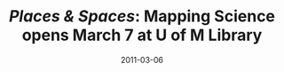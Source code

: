 ---
date: 2011-03-06
title:  "*Places & Spaces*: Mapping Science opens March 7 at U of M Library"
source: Heritage Newspapers
sourceUrl: http://www.heritage.com/articles/2011/02/13/life/doc4d589928d16bc093479917.txt?viewmode=fullstory
pdfLink: 20110306-exhibit-heritage-annarbor.pdf
---